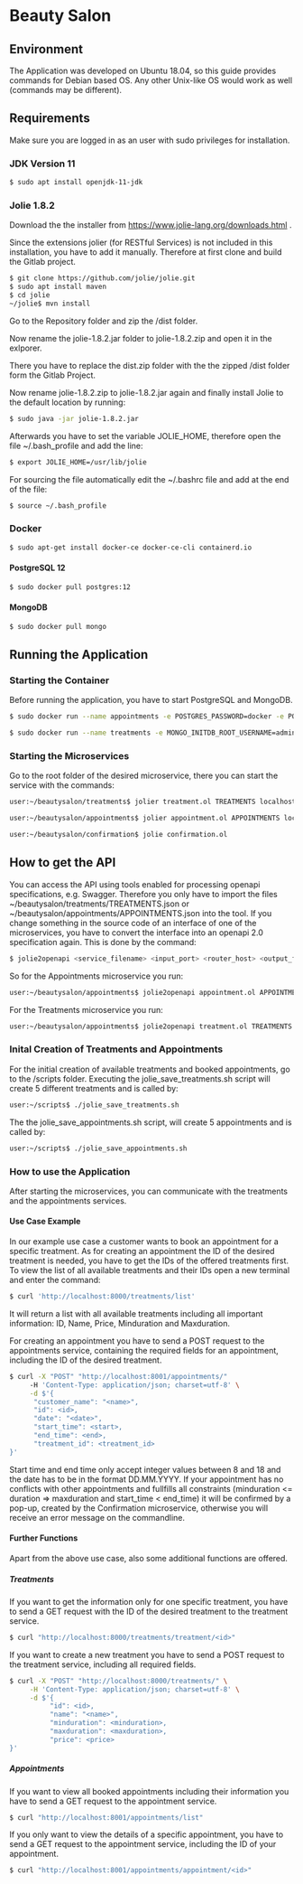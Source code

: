# Beauty Salon

## Environment
The Application was developed on Ubuntu 18.04, so this guide provides commands for Debian based OS. 
Any other Unix-like OS would work as well (commands may be different).


## Requirements
Make sure you are logged in as an user with sudo privileges for installation. 

### JDK Version 11
```bash
$ sudo apt install openjdk-11-jdk
```

### Jolie 1.8.2

Download the the installer from https://www.jolie-lang.org/downloads.html .

Since the extensions jolier (for RESTful Services) is not included in this installation, you have to add it manually. 
Therefore at first clone and build the Gitlab project.
```bash
$ git clone https://github.com/jolie/jolie.git
$ sudo apt install maven
$ cd jolie
~/jolie$ mvn install
```

Go to the Repository folder and zip the /dist folder.

Now rename the jolie-1.8.2.jar folder to jolie-1.8.2.zip and open it in the exlporer. 

There you have to replace the dist.zip folder with the the zipped /dist folder form the Gitlab Project.

Now rename jolie-1.8.2.zip to jolie-1.8.2.jar again and finally install Jolie to the default location by running:
```bash
$ sudo java -jar jolie-1.8.2.jar
```

Afterwards you have to set the variable JOLIE_HOME, therefore open the file ~/.bash_profile and add the line:
```bash
$ export JOLIE_HOME=/usr/lib/jolie
```

For sourcing the file automatically edit the ~/.bashrc file and add at the end of the file:
```bash
$ source ~/.bash_profile
```


### Docker
```bash
$ sudo apt-get install docker-ce docker-ce-cli containerd.io
```
#### PostgreSQL 12
```bash
$ sudo docker pull postgres:12
```
#### MongoDB
```bash
$ sudo docker pull mongo
```


## Running the Application
### Starting the Container
Before running the application, you have to start PostgreSQL and MongoDB. 
```bash
$ sudo docker run --name appointments -e POSTGRES_PASSWORD=docker -e POSTGRES_DB=appointments -p 5432:5432 -d postgres:12
```
```bash
$ sudo docker run --name treatments -e MONGO_INITDB_ROOT_USERNAME=admin -e MONGO_INITDB_ROOT_PASSWORD=docker -p 27017:27017 -d mongo
```

### Starting the Microservices
Go to the root folder of the desired microservice, there you can start the service with the commands:
```bash
user:~/beautysalon/treatments$ jolier treatment.ol TREATMENTS localhost:8000
```
```bash
user:~/beautysalon/appointments$ jolier appointment.ol APPOINTMENTS localhost:8001
```
```bash
user:~/beautysalon/confirmation$ jolie confirmation.ol
```
## How to get the API

You can access the API using tools enabled for processing openapi specifications, e.g. Swagger. 
Therefore you only have to import the files ~/beautysalon/treatments/TREATMENTS.json or ~/beautysalon/appointments/APPOINTMENTS.json into the tool.
If you change something in the source code of an interface of one of the microservices, you have to convert the interface into an openapi 2.0 specification again.
This is done by the command:
```bash
$ jolie2openapi <service_filename> <input_port> <router_host> <output_folder>
```

So for the Appointments microservice you run:
```bash
user:~/beautysalon/appointments$ jolie2openapi appointment.ol APPOINTMENTS localhost:8001 . 
```
For the Treatments microservice you run: 
```bash
user:~/beautysalon/appointments$ jolie2openapi treatment.ol TREATMENTS localhost:8000 .
```

### Inital Creation of Treatments and Appointments
For the initial creation of available treatments and booked appointments, go to the /scripts folder.
Executing the jolie_save_treatments.sh script will create 5 different treatments and is called by:
```bash
user:~/scripts$ ./jolie_save_treatments.sh 
```
The the jolie_save_appointments.sh script, will create 5 appointments and is called by: 
```bash
user:~/scripts$ ./jolie_save_appointments.sh 
```

### How to use the Application 

After starting the microservices, you can communicate with the treatments and the appointments services.

#### Use Case Example
In our example use case a customer wants to book an appointment for a specific treatment. 
As for creating an appointment the ID of the desired treatment is needed, you have to get the IDs of the offered treatments first.
To view the list of all available treatments and their IDs open a new terminal and enter the command:
```bash
$ curl 'http://localhost:8000/treatments/list' 
```
It will return a list with all available treatments including all important information: ID, Name, Price, Minduration and Maxduration.

For creating an appointment you have to send a POST request to the appointments service, containing the required fields for an appointment, including the ID of the desired treatment.
```bash
$ curl -X "POST" "http://localhost:8001/appointments/" 
     -H 'Content-Type: application/json; charset=utf-8' \
     -d $'{
  	  "customer_name": "<name>",
  	  "id": <id>,
  	  "date": "<date>",
  	  "start_time": <start>,
  	  "end_time": <end>,
  	  "treatment_id": <treatment_id>
}' 
```
Start time and end time only accept integer values between 8 and 18 and the date has to be in the format DD.MM.YYYY.
If your appointment has no conflicts with other appointments and fullfills all constraints (minduration <= duration => maxduration and start_time < end_time) 
it will be confirmed by a pop-up, created by the Confirmation microservice, otherwise you will receive an error message on the commandline.

#### Further Functions

Apart from the above use case, also some additional functions are offered.

##### Treatments

If you want to get the information only for one specific treatment, you have to send a GET request with the ID of the desired treatment to the treatment service.
```bash
$ curl "http://localhost:8000/treatments/treatment/<id>" 
```

If you want to create a new treatment you have to send a POST request to the treatment service, including all required fields.
```bash
$ curl -X "POST" "http://localhost:8000/treatments/" \
     -H 'Content-Type: application/json; charset=utf-8' \
     -d $'{
    	  "id": <id>, 
    	  "name": "<name>", 
    	  "minduration": <minduration>, 
    	  "maxduration": <maxduration>, 
    	  "price": <price>
}'
```

##### Appointments

If you want to view all booked appointments including their information you have to send a GET request to the appointment service.
```bash
$ curl "http://localhost:8001/appointments/list" 
```

If you only want to view the details of a specific appointment, you have to send a GET request to the appointment service, including the ID of your appointment.
```bash
$ curl "http://localhost:8001/appointments/appointment/<id>" 
```